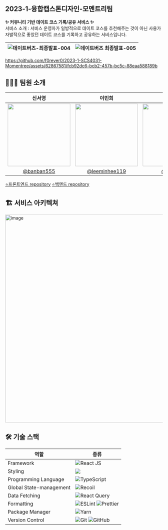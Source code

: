 ## 2023-1-융합캡스톤디자인-모멘트리팀
**✨ 커뮤니티 기반 데이트 코스 기록/공유 서비스 ✨**
<br> 
서비스 소개 : 서비스 운영자가 일방적으로 데이트 코스를 추천해주는 것이 아닌 사용가 자발적으로 좋았던 데이트 코스를 기록하고 공유하는 서비스입니다.
<br> 

|![데이트버즈-최종발표-004](https://github.com/CSID-DGU/2023-1-SCS4031-Momentree/assets/62867581/183fef3a-f11c-447f-923c-6fba7dc6fd27)|![데이트버즈 최종발표-005](https://github.com/CSID-DGU/2023-1-SCS4031-Momentree/assets/62867581/b9e195fd-9408-4f27-b2b5-0a14f026635f)|
|:-:|:-:|

https://github.com/f0rever0/2023-1-SCS4031-Momentree/assets/62867581/fcb92dc6-bcb2-457b-bc5c-88eaa588189b
## 👩🏻‍💻 팀원 소개
|신서영|이민희|송우영|이중원|
|:-:|:-:|:-:|:-:|
|<img src="https://avatars.githubusercontent.com/u/124651984?v=4" width="200px" />|<img src="https://avatars.githubusercontent.com/u/91667853?v=4" width="200px" />|<img src="https://avatars.githubusercontent.com/u/62867581?v=4" width="200px" />|<img src="https://avatars.githubusercontent.com/u/85065626?v=4" width="200px" />|
|[@banban555](https://github.com/banban555)|[@leeminhee119](https://github.com/leeminhee119)|[@f0rever0](https://github.com/f0rever0)|[@shoeone96](https://github.com/shoeone96)|


[⭐️프론트엔드 repository](https://github.com/CSID-DGU/2023-1-SCS4031-Momentree)
[⭐️백엔드 repository](https://github.com/CSID-DGU/2023-1-SCS4031-Momentree-2)
<br />

## 🏗️ 서비스 아키텍쳐
<img width="665" alt="image" src="https://github.com/CSID-DGU/2023-1-SCS4031-Momentree/assets/62867581/020cd282-529e-4c1a-af17-b44f1bd5ac0f">
<br />

## 🛠 기술 스택
|역할|종류|
|-|-|
|Framework|![React JS](https://img.shields.io/badge/React-black?style=for-the-badge&logo=react&logoColor=white)|
|Styling|<img src="https://img.shields.io/badge/styled components-DB7093?style=for-the-badge&logo=styled-components&logoColor=white"/>|
|Programming Language|![TypeScript](https://img.shields.io/badge/typescript-%23007ACC.svg?style=for-the-badge&logo=typescript&logoColor=white)|
|Global State-management|![Recoil](https://img.shields.io/badge/Recoil-6DB33F?style=for-the-badge&logo=Recoil&logoColor=white)|
|Data Fetching|![React Query](https://img.shields.io/badge/-React%20Query-FF4154?style=for-the-badge&logo=react%20query&logoColor=white)|
|Formatting|![ESLint](https://img.shields.io/badge/ESLint-4B3263?style=for-the-badge&logo=eslint&logoColor=white) ![Prettier](https://img.shields.io/badge/Prettier-F7B93E?style=for-the-badge&logo=prettier&logoColor=white)|
|Package Manager|![Yarn](https://img.shields.io/badge/yarn-%232C8EBB.svg?style=for-the-badge&logo=yarn&logoColor=white)|                                             
|Version Control|![Git](https://img.shields.io/badge/git-%23F05033.svg?style=for-the-badge&logo=git&logoColor=white) ![GitHub](https://img.shields.io/badge/github-%23121011.svg?style=for-the-badge&logo=github&logoColor=white) |
<br />
